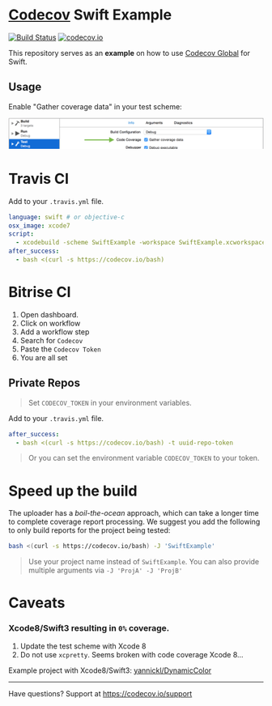 [Codecov][1] Swift Example
==========================

[![Build Status](https://travis-ci.org/codecov/example-swift.svg)](https://travis-ci.org/codecov/example-swift) [![codecov.io](https://codecov.io/gh/codecov/example-swift/branch/master/graphs/badge.svg)](https://codecov.io/gh/codecov/example-swift/branch/master)

This repository serves as an **example** on how to use [Codecov Global][4] for Swift.

## Usage
Enable "Gather coverage data" in your test scheme:

![gather coverage data](docs/gather_coverage_data.png)

# Travis CI

Add to your `.travis.yml` file.
```yml
language: swift # or objective-c
osx_image: xcode7
script:
  - xcodebuild -scheme SwiftExample -workspace SwiftExample.xcworkspace -sdk iphonesimulator -destination 'platform=iOS Simulator,name=iPhone 6S,OS=9.1' build test
after_success:
  - bash <(curl -s https://codecov.io/bash)
```

# Bitrise CI

1. Open dashboard.
2. Click on workflow
3. Add a workflow step
4. Search for `Codecov`
5. Paste the `Codecov Token`
6. You are all set

## Private Repos
> Set `CODECOV_TOKEN` in your environment variables.

Add to your `.travis.yml` file.
```yml
after_success:
  - bash <(curl -s https://codecov.io/bash) -t uuid-repo-token
```
> Or you can set the environment variable `CODECOV_TOKEN` to your token.

# Speed up the build
The uploader has a *boil-the-ocean* approach, which can take a longer time to complete coverage report processing.
We suggest you add the following to only build reports for the project being tested:

```sh
bash <(curl -s https://codecov.io/bash) -J 'SwiftExample'
```
> Use your project name instead of `SwiftExample`. You can also provide multiple arguments via `-J 'ProjA' -J 'ProjB'`

# Caveats

### Xcode8/Swift3 resulting in `0%` coverage.

1. Update the test scheme with Xcode 8
2. Do not use `xcpretty`. Seems broken with code coverage Xcode 8...

Example project with Xcode8/Swift3: [yannickl/DynamicColor](https://github.com/yannickl/DynamicColor/blob/6ac768ba5c14941be5ebe169aca408655e185b20/.travis.yml)

----

Have questions? Support at https://codecov.io/support

[1]: https://codecov.io/
[4]: https://github.com/codecov/codecov-python
